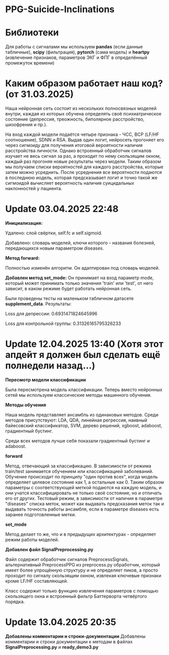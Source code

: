 # PPG-Suicide-Inclinations

# Библиотеки
Для работы с сигналами мы используем **pandas** (если данные табличные), **scipy** (фильтрация), **pytorch** (сама модель) и **heartpy** (извлечение признаков, параметров ЭКГ и ФПГ в определённый промежуток времени)

# Каким образом работает наш код? (от 31.03.2025)
Наша нейронная сеть состоит из нескольких полносвязных моделей внутри, каждая из которых обучена определять своё психиатрическое состояние (депрессия, треожность, биполярное расстройство, шизофрения и пр.).

На вход каждой модели подаётся четыре признака - ЧСС, ВСР (LF/HF соотношение), SDNN и RSA. Выдав один логит, нейросеть прогоняет его через сигмоиду для получения итоговой вероятности наличия расстройства личности.
Однако встроенный обработчик сигналов изучает не весь сигнал за раз, а проходит по нему скользящим окном, каждый раз прогоняя новые результаты через модели. Таким образом мы получаем списки вероятностей для каждого расстройства,
которые затем можно усреднить. После усреднения все вероятности подаются в последнюю иодель, которая предсказывает логит и точно такой же сигмоидой вычисляет вероятность наличия суицидальных наклонностей у пациента.

# Update 03.04.2025 22:48
**Инициализация:** 

Удалено: слой свёртки, self.fc и self.sigmoid. 

Добавлено: словарь моделей, ключи которого - названия болезней, передающихся новым параметром diseases.

**Метод forward:**

Полностью изменён алгоритм. Он адаптирован под словарь моделей.

**Добавлен метод set_mode:**
Он принимает на вход параметр mode, который может принимать только значения 'train' или 'test', от него зависит, в каком режиме будет работать нейронная сеть.

Были проведены тесты на маленьком табличном датасете **supplement_data**. Результаты:

Loss для депрессии: 0.6931471824645996

Loss для контрольной группы: 0.31326165795326233

# Update 12.04.2025 13:40 (Хотя этот апдейт я должен был сделать ещё полнедели назад...)
**Пересмотр модели классификации**

Была пересмотрена модель классификации. Теперь вместо нейронных сетей мы используем классические методы машинного обучения.

**Методы обучения**

Наша модель представляет ансамбль из одинаковых методов. Среди методов присутствуют: LDA, QDA, линейная регрессия, наивный байесовский классификатор, SVM, дерево решений, xgboost, adaboost, градиентный бустинг.

Среди всех методов лучше себя показали градиентный бустинг и adaboost.

**forward**

Метод, отвечающий за классификацию. В зависимости от режима train/test занимается обучением или классификацией заболеваний. Обучение происходит по принципу "один против всех", когда модель определяет целевое состояние как 1, а остальные как 0. Таким образом параметры с соответствующей меткой подаются на каждую модель, и они учатся классифицировать не только своё состояние, но и отличать его от других. Тестовый режим, в зависимости от наличия в параметре "diseases" списка меток, может как выдавать предсказания меток так и выдавать точность работы ансамбля, если в параметре diseases есть заранее подготовленные метки.

**set_mode**

Метод делает то же, что и в предыдущих архитектурах - определяет режим работы моделей.

**Добавлен файл SignalPreprocessing.py**

Файл содержит обработчик сигналов PreprocessSignals, альтернативный PreprocessPPG из preprocess.py обработчик, который имеет более упрощённую структуру и не определяет пиков, а просто проходит по сигналу скользящим окном, извлекая ключевые признаки кроме LF/HF составляющей.

Класс содержит только функцию извлечения параметров с помощью скользящего окна и встроенный фильтр Баттерворта четвёртого порядка.


# Update 13.04.2025 20:35

**Добавлены комментарии и строки-документации**
Добавлены комментарии и строки документации к методам в файлах **SignalPreprocessing.py** и **ready_demo3.py**

